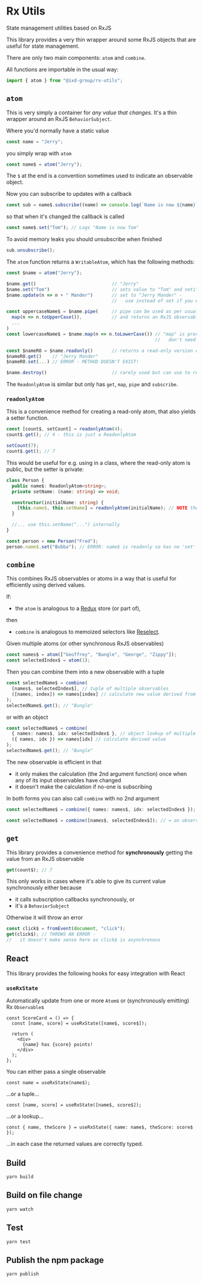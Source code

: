 # Rx Utils

State management utilities based on RxJS

This library provides a very thin wrapper around some RxJS objects that are useful for state management.

There are only two main components: `atom` and `combine`.

All functions are importable in the usual way:

```ts
import { atom } from "@ixd-group/rx-utils";
```

## `atom`

This is very simply a container for _any value that changes_. It's a thin wrapper around an RxJS `BehaviorSubject`.

Where you'd normally have a static value

```ts
const name = "Jerry";
```

you simply wrap with `atom`

```ts
const name$ = atom("Jerry");
```

The `$` at the end is a convention sometimes used to indicate an observable object.

Now you can subscribe to updates with a callback

```ts
const sub = name$.subscribe((name) => console.log(`Name is now ${name}`));
```

so that when it's changed the callback is called

```ts
const name$.set("Tom"); // Logs "Name is now Tom"
```

To avoid memory leaks you should unsubscribe when finished

```ts
sub.unsubscribe();
```

The `atom` function returns a `WritableAtom`, which has the following methods:

```ts
const $name = atom("Jerry");

$name.get()                            // "Jerry"
$name.set("Tom")                       // sets value to "Tom" and notifies subscribers
$name.update(n => n + " Mander")       // set to "Jerry Mander" -
                                       //   use instead of set if you want to use the previous value

const uppercaseName$ = $name.pipe(     // pipe can be used as per usual in RxJS,
  map(n => n.toUpperCase()),           // and returns an RxJS observable
  ...
)
const lowercaseName$ = $name.map(n => n.toLowerCase()) // "map" is provided for convenience so you
                                                       //   don't need pipe, and returns a ReadonlyAtom

const $nameRO = $name.readonly()       // returns a read-only version of the atom (ReadonlyAtom)
$nameRO.get()    // "Jerry Mander"
$nameRO.set(...) // ERROR - METHOD DOESN'T EXIST!

$name.destroy()                        // rarely used but can use to remove all subscribers
```

The `ReadonlyAtom` is similar but only has `get`, `map`, `pipe` and `subscribe`.

### `readonlyAtom`

This is a convenience method for creating a read-only atom, that also yields a setter function.

```ts
const [count$, setCount] = readonlyAtom(4);
count$.get(); // 4 - this is just a ReadonlyAtom

setCount(7);
count$.get(); // 7
```

This would be useful for e.g. using in a class, where the read-only atom is public, but the setter is private:

```ts
class Person {
  public name$: ReadonlyAtom<string>;
  private setName: (name: string) => void;

  constructor(initialName: string) {
    [this.name$, this.setName] = readonlyAtom(initialName); // NOTE the parentheses when doing this
  }

  //... use this.setName("...") internally
}

const person = new Person("Fred");
person.name$.set("Bubba"); // ERROR: name$ is readonly so has no 'set'
```

## `combine`

This combines RxJS observables or atoms in a way that is useful for efficiently using derived values.

If:

- the `atom` is analogous to a [Redux](https://redux.js.org/) store (or part of),

then

- `combine` is analogous to memoized selectors like [Reselect](https://github.com/reduxjs/reselect).

Given multiple atoms (or other synchronous RxJS observables)

```ts
const names$ = atom(["Geoffrey", "Bungle", "George", "Zippy"]);
const selectedIndex$ = atom(1);
```

Then you can combine them into a new observable with a tuple

```ts
const selectedName$ = combine(
  [names$, selectedIndex$], // tuple of multiple observables
  ([names, index]) => names[index] // calculate new value derived from values from observables
);
selectedName$.get(); // "Bungle"
```

or with an object

```ts
const selectedName$ = combine(
  { names: names$, idx: selectedIndex$ }, // object lookup of multiple observables
  ({ names, idx }) => names[idx] // calculate derived value
);
selectedName$.get(); // "Bungle"
```

The new observable is efficient in that

- it only makes the calculation (the 2nd argument function) once when any of its input observables have changed
- it doesn't make the calculation if no-one is subscribing

In both forms you can also call `combine` with no 2nd argument

```ts
const selectedName$ = combine({ names: names$, idx: selectedIndex$ }); // = an observable that emits {names: string[], idx: number} objects

const selectedName$ = combine([names$, selectedIndex$]); // = an observable that emits [string[], number] objects
```

## `get`

This library provides a convenience method for **synchronously** getting the value from an RxJS observable

```ts
get(count$); // 7
```

This only works in cases where it's able to give its current value synchronously either because

- it calls subscription callbacks synchronously, or
- it's a `BehaviorSubject`

Otherwise it will throw an error

```ts
const click$ = fromEvent(document, "click");
get(click$); // THROWS AN ERROR -
//   it doesn't make sense here as click$ is asynchronous
```

## React

This library provides the following hooks for easy integration with React

### `useRxState`

Automatically update from one or more `Atom`s or (synchronously emitting) Rx `Observable`s

```tsx
const ScoreCard = () => {
  const [name, score] = useRxState([name$, score$]);

  return (
    <div>
      {name} has {score} points!
    </div>
  );
};
```

You can either pass a single observable

```tsx
const name = useRxState(name$);
```

...or a tuple...

```tsx
const [name, score] = useRxState([name$, score$]);
```

...or a lookup...

```tsx
const { name, theScore } = useRxState({ name: name$, theScore: score$ });
```

...in each case the returned values are correctly typed.

## Build

    yarn build

## Build on file change

    yarn watch

## Test

    yarn test

## Publish the npm package

    yarn publish
